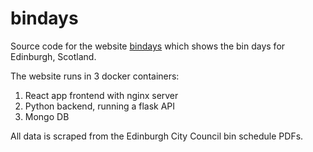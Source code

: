 # bindays

Source code for the website [bindays](https://bindays.uk) which shows the bin days for Edinburgh, Scotland.

The website runs in 3 docker containers:

1. React app frontend with nginx server
2. Python backend, running a flask API
3. Mongo DB

All data is scraped from the Edinburgh City Council bin schedule PDFs.
